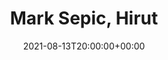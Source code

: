 ---
templateKey: event
id: 14AB6831-5453-DDB3-BB42-5D6BABD0E404
date: 2021-08-13T20:00:00+00:00
eventTime: 8pm
title: Mark Sepic, Hirut
artist: Mark Sepic
city: Toronto
venue: Hirut
group: Tim Shia
guests: John Yelland, Rich Underhill
---